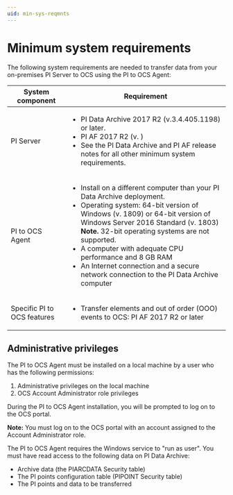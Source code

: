```yaml
---
uid: min-sys-reqmnts
---
```


# Minimum system requirements

The following system requirements are needed to transfer data from your on-premises PI Server to OCS using the PI to OCS Agent:

| System component | Requirement | 
| ------------- | ----------------- | 
| PI Server | <ul><li>PI Data Archive 2017 R2 (v.3.4.405.1198) or later.</li><li> PI AF 2017 R2 (v. )</li><li>See the PI Data Archive and PI AF release notes for all other minimum system requirements.</li></ul> |
| PI to OCS Agent | <ul><li> Install on a different computer than your PI Data Archive deployment.</li><li>Operating system: 64-bit version of Windows (v. 1809) or 64-bit version of Windows Server 2016 Standard (v. 1803)<br>**Note.** 32-bit operating systems are not supported.</li><li>A computer with adequate CPU performance and 8 GB RAM</li><li>An Internet connection and a secure network connection to the PI Data Archive computer</li></ul> |
|Specific PI to OCS features| <ul><li>Transfer elements and out of order (OOO) events to OCS: PI AF 2017 R2 or later

## Administrative privileges

The PI to OCS Agent must be installed on a local machine by a user who has the following permissions: 

1.	Administrative privileges on the local machine
2.	OCS Account Administrator role privileges 

During the PI to OCS Agent installation, you will be prompted to log on to the OCS portal. 

**Note:** You must log on to the OCS portal with an account assigned to the Account Administrator role. 


The PI to OCS Agent requires the Windows service to "run as user". You must have read access to the following data on PI Data Archive:

* Archive data (the PIARCDATA Security table)
* The PI points configuration table (PIPOINT Security table)
* The PI points and data to be transferred